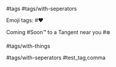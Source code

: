  #tags #tags/with-seperators

Emoji tags: #❤️

Coming #Soon™ to a Tangent near you #❄️

#tags/with-things 

#tags/with-seperators #test_tag,comma 